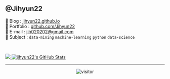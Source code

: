 ## @Jihyun22

🔗 Blog : [jihyun22.github.io](https://jihyun22.github.io)  
🔗 Portfolio : [github.com/Jihyun22](https://github.com/Jihyun22)  
🔗 E-mail : jih020202@gmail.com  
🔗 Subject : ```data-mining``` ```machine-learning``` ```python``` ```data-science```


<br/>

<p align="">
<a href="https://github.com/jihyun22/jihyun22">
  <img src="https://github-readme-stats.vercel.app/api/top-langs/?username=jihyun22&hide=html" />
</a>
<a href="https://github.com/jihyun22/jihyun22">
  <img src="https://github-readme-stats.vercel.app/api?username=jihyun22&show_icons=true&line_height=32&count_private=true&hide=contribs" alt="jihyun22's GitHub Stats" />
</a>
</p>


---

<p align="center">
  <img src="https://visitor-badge.laobi.icu/badge?page_id=jihyun22/jihyun22" alt="visitor"/>
</p>


